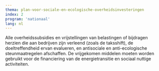```yaml
---
thema: plan-voor-sociale-en-ecologische-overheidsinvesteringen
index: 2
program: 'nationaal'
lang: nl
---
```

Alle overheidssubsidies en vrijstellingen van belastingen of bijdragen herzien die aan bedrijven zijn verleend (zoals de taksshift), de doeltreffendheid ervan evalueren, en antisociale en anti-ecologische steunmaatregelen afschaffen. De vrijgekomen middelen moeten worden gebruikt voor de financiering van de energietransitie en sociaal nuttige activiteiten.
